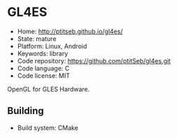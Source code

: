 # GL4ES

- Home: http://ptitseb.github.io/gl4es/
- State: mature
- Platform: Linux, Android
- Keywords: library
- Code repository: https://github.com/ptitSeb/gl4es.git
- Code language: C
- Code license: MIT

OpenGL for GLES Hardware.

## Building

- Build system: CMake
